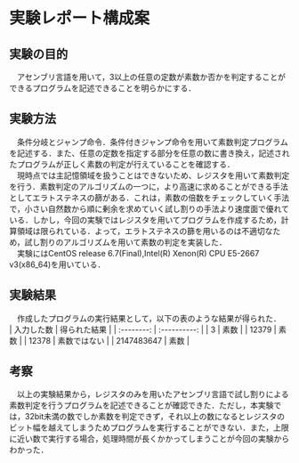 # 実験レポート構成案  

## 実験の目的
　アセンブリ言語を用いて，3以上の任意の定数が素数か否かを判定することができるプログラムを記述できることを明らかにする．  

## 実験方法
　条件分岐とジャンプ命令．条件付きジャンプ命令を用いて素数判定プログラムを記述する．また、任意の定数を指定する部分を任意の数に書き換え，記述されたプログラムが正しく素数の判定が行えていることを確認する．  
　現時点では主記憶領域を扱うことはできないため、レジスタを用いて素数判定を行う．素数判定のアルゴリズムの一つに，より高速に求めることができる手法としてエラトステネスの篩がある．これは，素数の倍数をチェックしていく手法で，小さい自然数から順に剰余を求めていく試し割りの手法より速度面で優れている．しかし，今回の実験ではレジスタを用いてプログラムを作成するため，計算領域は限られている．よって，エラトステネスの篩を用いるのは不適切なため，試し割りのアルゴリズムを用いて素数の判定を実装した．  
　実験にはCentOS release 6.7(Final),Intel(R) Xenon(R) CPU E5-2667 v3(x86_64)を用いている．  

## 実験結果  
　作成したプログラムの実行結果として，以下の表のような結果が得られた．  
| 入力した数 | 得られた結果 |
| :--------: | :----------: |
| 3 | 素数 |
| 12379 | 素数 |
| 12378 | 素数ではない |
| 2147483647 | 素数 |

## 考察
　以上の実験結果から，レジスタのみを用いたアセンブリ言語で試し割りによる素数判定を行うプログラムを記述できることが確認できた．ただし，本実験では，32bit未満の数でしか素数を判定できず，それ以上の数になるとレジスタのビット幅を越えてしまうためプログラムを実行することができない．また，上限に近い数で実行する場合，処理時間が長くかかってしまうことが今回の実験からわかった．
